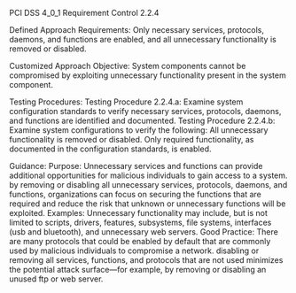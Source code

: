 PCI DSS 4_0_1 Requirement Control 2.2.4

Defined Approach Requirements:
Only necessary services, protocols, daemons, and functions are enabled, and all unnecessary functionality is removed or disabled.

Customized Approach Objective:
System components cannot be compromised by exploiting unnecessary functionality present in the system component.

Testing Procedures:
Testing Procedure 2.2.4.a: Examine system configuration standards to verify necessary services, protocols, daemons, and functions are identified and documented.
Testing Procedure 2.2.4.b: Examine system configurations to verify the following: All unnecessary functionality is removed or disabled. Only required functionality, as documented in the configuration standards, is enabled.

Guidance:
Purpose: Unnecessary services and functions can provide additional opportunities for malicious individuals to gain access to a system. by removing or disabling all unnecessary services, protocols, daemons, and functions, organizations can focus on securing the functions that are required and reduce the risk that unknown or unnecessary functions will be exploited. Examples: Unnecessary functionality may include, but is not limited to scripts, drivers, features, subsystems, file systems, interfaces (usb and bluetooth), and unnecessary web servers. Good Practice: There are many protocols that could be enabled by default that are commonly used by malicious individuals to compromise a network. disabling or removing all services, functions, and protocols that are not used minimizes the potential attack surface—for example, by removing or disabling an unused ftp or web server.